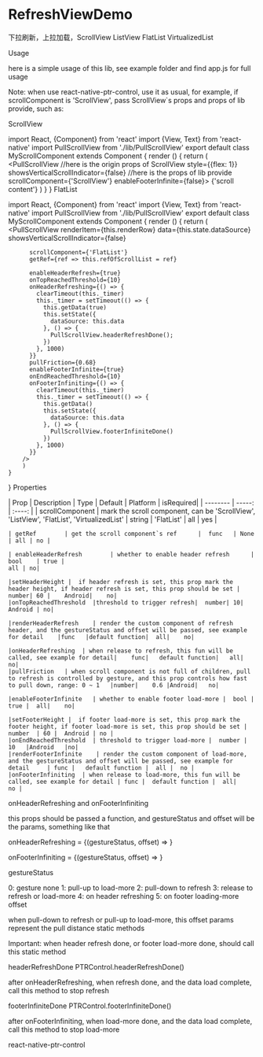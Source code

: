 # RefreshViewDemo
下拉刷新，上拉加载，ScrollView ListView FlatList VirtualizedList

Usage

here is a simple usage of this lib, see example folder and find app.js for full usage

Note: when use react-native-ptr-control, use it as usual, for example, if scrollComponent is 'ScrollView', pass ScrollView`s props and props of lib provide, such as:

ScrollView

  import React, {Component} from 'react'
  import {View, Text} from 'react-native'
  import PullScrollView from './lib/PullScrollView'
  export default class MyScrollComponent extends Component {
    render () {
      return (
        <PullScrollView
          //here is the origin props of ScrollView
          style={{flex: 1}}
          showsVerticalScrollIndicator={false}
          //here is the props of lib provide
          scrollComponent={'ScrollView'}
          enableFooterInfinite={false}>
          <View>
            <Text>{'scroll content'}</Text>
          </View>
        </PullScrollView>
        )
    }
  }
FlatList

  import React, {Component} from 'react'
  import {View, Text} from 'react-native'
  import PullScrollView from './lib/PullScrollView'
  export default class MyScrollComponent extends Component {
    render () {
      return (
        <PullScrollView
         renderItem={this.renderRow}
          data={this.state.dataSource}
          showsVerticalScrollIndicator={false}

          scrollComponent={'FlatList'}
          getRef={ref => this.refOfScrollList = ref}

          enableHeaderRefresh={true}
          onTopReachedThreshold={10}
          onHeaderRefreshing={() => {
            clearTimeout(this._timer)
            this._timer = setTimeout(() => {
              this.getData(true)
              this.setState({
                dataSource: this.data
              }, () => {
                PullScrollView.headerRefreshDone();
              })
            }, 1000)
          }}
          pullFriction={0.68}
          enableFooterInfinite={true}
          onEndReachedThreshold={10}
          onFooterInfiniting={() => {
            clearTimeout(this._timer)
            this._timer = setTimeout(() => {
              this.getData()
              this.setState({
                dataSource: this.data
              }, () => {
                PullScrollView.footerInfiniteDone()
              })
            }, 1000)
          }}
        />
        )
    }
  }
Properties

| Prop        | Description    |  Type    |   Default |  Platform | isRequired|
    | --------   | -----:   | :----: |
    | scrollComponent        | mark the scroll component, can be 'ScrollView', 'ListView', 'FlatList', 'VirtualizedList'      |   string   | 'FlatList' | all | yes |

    | getRef        | get the scroll component`s ref      |  func   | None | all | no |

    | enableHeaderRefresh        | whether to enable header refresh      |  bool    | true |
    all | no|

    |setHeaderHeight |	if header refresh is set, this prop mark the header height, if header refresh is set, this prop should be set |	number|	60 |	Android|	no|
    |onTopReachedThreshold	|threshold to trigger refresh|	number|	10|	Android	| no|

    |renderHeaderRefresh	| render the custom component of refresh header, and the gestureStatus and offset will be passed, see example for detail	|func	|default function|	all|	no|

    |onHeaderRefreshing	 | when release to refresh, this fun will be called, see example for detail|	func|	default function|	all|	no|
    |pullFriction	| when scroll component is not full of children, pull to refresh is controlled by gesture, and this prop controls how fast to pull down, range: 0 ~ 1	|number|	0.6	|Android|	no|

    |enableFooterInfinite	| whether to enable footer load-more |	bool |	true |	all|	no|

    |setFooterHeight |	if footer load-more is set, this prop mark the footer height, if footer load-more is set, this prop should be set |	number	| 60 |	Android	| no |
    |onEndReachedThreshold	| threshold to trigger load-more |	number |	10	 |Android	|no|
    |renderFooterInfinite	 | render the custom component of load-more, and the gestureStatus and offset will be passed, see example for detail	 | func |	default function |	all |  no |
    |onFooterInfiniting	 | when release to load-more, this fun will be called, see example for detail |	func |	default function |	all|	no |


onHeaderRefreshing and onFooterInfiniting

this props should be passed a function, and gestureStatus and offset will be the params, something like that

onHeaderRefreshing = {(gestureStatus, offset) => <HeaderRefresh gestureStatus={gestureStatus} offset={offset/>}

onFooterInfiniting = {(gestureStatus, offset) => <FooterInfinite gestureStatus={gestureStatus} offset={offset/>}

gestureStatus

0: gesture none
1: pull-up to load-more
2: pull-down to refresh
3: release to refresh or load-more
4: on header refreshing
5: on footer loading-more
offset

when pull-down to refresh or pull-up to load-more, this offset params represent the pull distance
static methods

Important: when header refresh done, or footer load-more done, should call this static method

headerRefreshDone PTRControl.headerRefreshDone()

after onHeaderRefreshing, when refresh done, and the data load complete, call this method to stop refresh

footerInfiniteDone PTRControl.footerInfiniteDone()

after onFooterInfiniting, when load-more done, and the data load complete, call this method to stop load-more

react-native-ptr-control